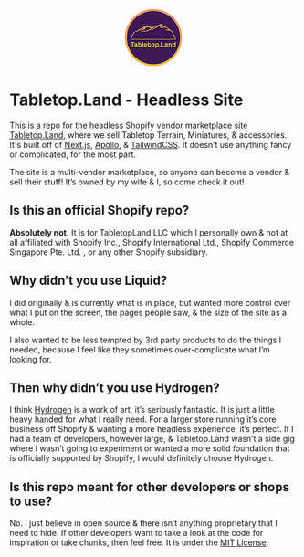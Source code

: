 <p align="center">
  <a href="https://tabletop.land" target="_new">
    <img src="https://raw.githubusercontent.com/mawburn/tabletopland-next/main/public/img/logo.png" alt="tabletop.land logo" width="100" height="100" />
  </a>
</p>

# Tabletop.Land - Headless Site

This is a repo for the headless Shopify vendor marketplace site [Tabletop.Land](https://tabletop.land), where we sell Tabletop Terrain, Miniatures, & accessories. It's built off of [Next.js](https://nextjs.org/), [Apollo](https://www.apollographql.com/), & [TailwindCSS](https://tailwindcss.com). It doesn’t use anything fancy or complicated, for the most part.

The site is a multi-vendor marketplace, so anyone can become a vendor & sell their stuff! It’s owned by my wife & I, so come check it out!

## Is this an official Shopify repo?

**Absolutely not.** It is for TabletopLand LLC which I personally own & not at all affiliated with Shopify Inc., Shopify International Ltd., Shopify Commerce Singapore Pte. Ltd.
, or any other Shopify subsidiary.

## Why didn’t you use Liquid?

I did originally & is currently what is in place, but wanted more control over what I put on the screen, the pages people saw, & the size of the site as a whole.

I also wanted to be less tempted by 3rd party products to do the things I needed, because I feel like they sometimes over-complicate what I’m looking for.

## Then why didn’t you use Hydrogen?

I think [Hydrogen](https://github.com/Shopify/hydrogen) is a work of art, it’s seriously fantastic. It is just a little heavy handed for what I really need. For a larger store running it’s core business off Shopify & wanting a more headless experience, it’s perfect. If I had a team of developers, however large, & Tabletop.Land wasn’t a side gig where I wasn’t going to experiment or wanted a more solid foundation that is officially supported by Shopify, I would definitely choose Hydrogen.

## Is this repo meant for other developers or shops to use?

No. I just believe in open source & there isn’t anything proprietary that I need to hide. If other developers want to take a look at the code for inspiration or take chunks, then feel free. It is under the [MIT License](https://github.com/git/git-scm.com/blob/main/MIT-LICENSE.txt).
